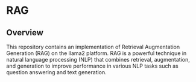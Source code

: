 # RAG
 
## Overview
This repository contains an implementation of Retrieval Augmentation Generation (RAG) on the llama2 platform. RAG is a powerful technique in natural language processing (NLP) that combines retrieval, augmentation, and generation to improve performance in various NLP tasks such as question answering and text generation.
